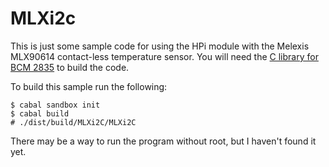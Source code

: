 # MLXi2c

This is just some sample code for using the HPi module with the Melexis MLX90614 contact-less
temperature sensor. You will need the [C library for BCM 2835](http://www.airspayce.com/mikem/bcm2835/)
to build the code.

To build this sample run the following:

```
$ cabal sandbox init
$ cabal build
# ./dist/build/MLXi2C/MLXi2C
```

There may be a way to run the program without root, but I haven't found it yet.
